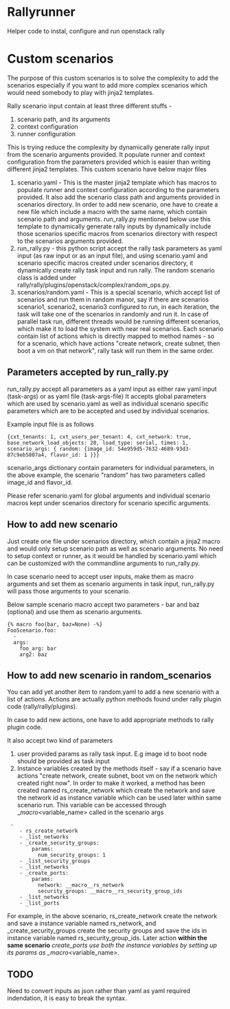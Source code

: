 Rallyrunner
===========

Helper code to instal, configure and run openstack rally

# Custom scenarios
The purpose of this custom scenarios is to solve the complexity to add the scenarios especially if you want to add more
complex scenarios which would need somebody to play with jinja2 templates.

Rally scenario input contain at least three different stuffs -
1. scenario path, and its arguments
2. context configuration
3. runner configuration

This is trying reduce the complexity by dynamically generate rally input from the scenario arguments provided. It
populate runner and context configuration from the parameters provided which is easier than writing different
jinja2 templates. This custom scenario have below major files

1. scenario.yaml - This is the master jinja2 template which has macros to populate runner and context configuration
according to the parameters provided. It also add the scenario class path and arguments provided in scenarios directory.
In order to add new scenario, one have to create a new file which include a macro with the same name, which contain
scenario path and arguments. run_rally.py mentioned below use this template to dynamically generate rally inputs by
dynamically include those scenarios specific macros from scenarios directory with respect to the scenarios arguments
provided.
2. run_rally.py - this python script accept the rally task parameters as yaml input (as raw input or as an input file),
 and using scenario.yaml and scenario specific macros created under scenarios directory, it dynamically create rally
 task input and run rally. The random scenario class is added under rally/rally/plugins/openstack/complex/random_ops.py.
3. scenarios/random.yaml - This is a special scenario, which accept list of scenarios and run them in random manor, say
if there are scenarios scenario1, scenario2, scenario3 configured to run, in each iteration, the task will take one of
the scenarios in randomly and run it. In case of parallel task run, different threads would be running different
scenarios, which make it to load the system with near real scenarios.
Each scenario contain list of actions which is directly mapped to method names - so for a scenario, which have actions
"create network, create subnet, then boot a vm on that network", rally task will run them in the same order.

## Parameters accepted by run_rally.py

run_rally.py accept all parameters as a yaml input as either raw yaml input (task-args) or as yaml file (task-args-file)
It accepts global parameters which are used by scenario.yaml as well as individual scenario specific parameters which
are to be accepted and used by individual scenarios.

Example input file is as follows

```
{cxt_tenants: 1, cxt_users_per_tenant: 4, cxt_network: true, base_network_load_objects: 20, load_type: serial, times: 1,
scenario_args: { random: {image_id: 54e959d5-7632-4689-93d3-87c9eb5807a4, flavor_id: 1 }}}
```

scenario_args dictionary contain parameters for individual parameters, in the above example, the scenario "random" has
two parameters called image_id and flavor_id.

Please refer scenario.yaml for global arguments and individual scenario macros kept under scenarios directory for
scenario specific arguments.

## How to add new scenario
Just create one file under scenarios directory, which contain a jinja2 macro and would only setup scenario path as well
as scenario arguments. No need to setup context or runner, as it would be handled by scenario.yaml which can be
customized with the commandline arguments to run_rally.py.

In case scenario need to accept user inputs, make them as macro arguments and set them as scenario arguments in task
input, run_rally.py will pass those arguments to your scenario.

Below sample scenario macro accept two parameters - bar and baz (optional) and use them as scenario arguments.
```
{% macro foo(bar, baz=None) -%}
FooScenario.foo:
  -
  args:
    foo_arg: bar
    arg2: baz
```

## How to add new scenario in random_scenarios
You can add yet another item to random.yaml to add a new scenario with a list of actions. Actions are actually python
methods found under rally plugin code (rally/rally/plugins).

In case to add new actions, one have to add appropriate methods to rally plugin code.

It also accept two kind of parameters

1. user provided params as rally task input. E.g image id to boot node should be provided as task input
2. Instance variables created by the methods itself - say if a scenario have actions "create network, create subnet,
boot vm on the network which created right now". In order to make it worked, a method has been created named
 rs_create_network which create the network and save the network id as instance variable which can be used later within
 same scenario run. This variable can be accessed through __macro_<variable_name> called in the scenario args

```
 -
    - rs_create_network
    - _list_networks
    - _create_security_groups:
        params:
          num_security_groups: 1
    - _list_security_groups
    - _list_networks
    - _create_ports:
        params:
          network: __macro__rs_network
          security_groups: __macro__rs_security_group_ids
    - _list_networks
    - _list_ports

```

For example, in the above scenario, rs_create_network create the network and save a instance variable named rs_network,
and _create_security_groups create the security groups and save the ids in instance variable named rs_security_group_ids.
Later action __within the same scenario__ _create_ports use both the instance variables by setting up its params as
\__macro__<variable_name>.

## TODO
Need to convert inputs as json rather than yaml as yaml required indendation, it is easy to break the syntax.
